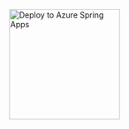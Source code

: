 <a href="https://yonghui-apps-dev-nubesgen.azuremicroservices.io/deploy.html?url=https://github.com/fangjian0423/eureka-client" data-linktype="external">
<img src="https://user-images.githubusercontent.com/58474919/236122963-8c0857bb-3822-4485-892a-445fa33f1612.png" alt="Deploy to Azure Spring Apps" width="200px" data-linktype="relative-path">
</a>
